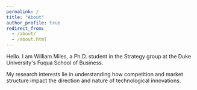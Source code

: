 ```yaml
---
permalink: /
title: "About"
author_profile: true
redirect_from: 
  - /about/
  - /about.html
---
```


Hello. I am William Miles, a Ph.D. student in the Strategy group at the Duke University's Fuqua School of Business. 

My research interests lie in understanding how competition and market structure impact the direction and nature of technological innovations.

